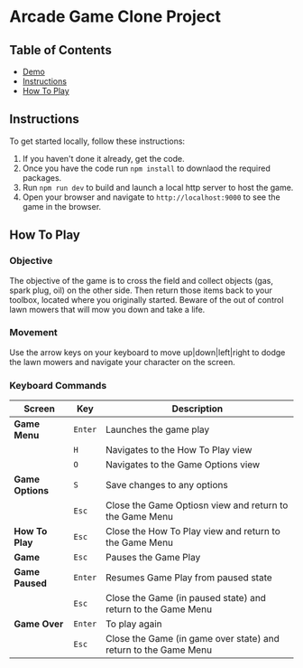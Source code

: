 # Arcade Game Clone Project

## Table of Contents

- [Demo](https://l-e-r.github.io/Udacity)
- [Instructions](#instructions)
- [How To Play](#how-to-play)

## Instructions

To get started locally, follow these instructions:

1. If you haven't done it already, get the code.
1. Once you have the code run `npm install` to downlaod the required packages.
1. Run `npm run dev` to build and launch a local http server to host the game.
1. Open your browser and navigate to `http://localhost:9000` to see the game in the browser.

## How To Play
### Objective
The objective of the game is to cross the field and collect objects (gas, spark plug, oil) on the other side. Then return those items back to your toolbox, located where you originally started. Beware of the out of control lawn mowers that will mow you down and take a life.

### Movement
Use the arrow keys on your keyboard to move up|down|left|right to dodge the lawn mowers and navigate your character on the screen.

### Keyboard Commands

| Screen | Key | Description
|---|---|---|
**Game Menu** | ```Enter``` | Launches the game play
 &nbsp; | ```H```  | Navigates to the How To Play view
 &nbsp; | ```O```  | Navigates to the Game Options view
**Game Options** | ```S``` | Save changes to any options
 &nbsp; | ```Esc```  | Close the Game Optiosn view and return to the Game Menu
**How To Play** | ```Esc```  | Close the How To Play view and return to the Game Menu
**Game** | ```Esc```| Pauses the Game Play
**Game Paused** | ```Enter```| Resumes Game Play from paused state
 &nbsp; | ```Esc```  | Close the Game (in paused state) and return to the Game Menu
**Game Over** | ```Enter```| To play again
 &nbsp; | ```Esc```  | Close the Game (in game over state) and return to the Game Menu
